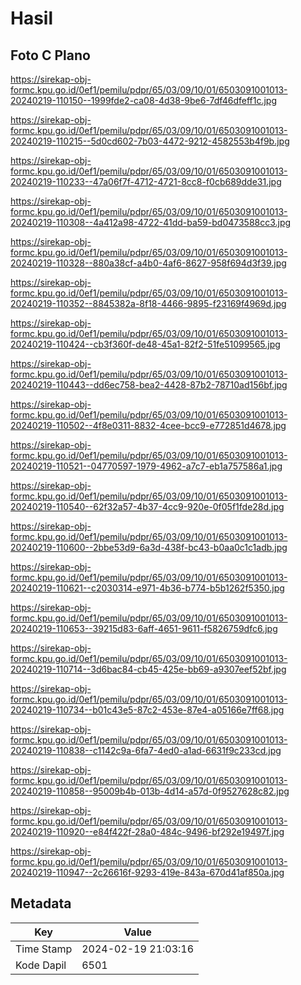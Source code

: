 # Hasil

## Foto C Plano

https://sirekap-obj-formc.kpu.go.id/0ef1/pemilu/pdpr/65/03/09/10/01/6503091001013-20240219-110150--1999fde2-ca08-4d38-9be6-7df46dfeff1c.jpg

https://sirekap-obj-formc.kpu.go.id/0ef1/pemilu/pdpr/65/03/09/10/01/6503091001013-20240219-110215--5d0cd602-7b03-4472-9212-4582553b4f9b.jpg

https://sirekap-obj-formc.kpu.go.id/0ef1/pemilu/pdpr/65/03/09/10/01/6503091001013-20240219-110233--47a06f7f-4712-4721-8cc8-f0cb689dde31.jpg

https://sirekap-obj-formc.kpu.go.id/0ef1/pemilu/pdpr/65/03/09/10/01/6503091001013-20240219-110308--4a412a98-4722-41dd-ba59-bd0473588cc3.jpg

https://sirekap-obj-formc.kpu.go.id/0ef1/pemilu/pdpr/65/03/09/10/01/6503091001013-20240219-110328--880a38cf-a4b0-4af6-8627-958f694d3f39.jpg

https://sirekap-obj-formc.kpu.go.id/0ef1/pemilu/pdpr/65/03/09/10/01/6503091001013-20240219-110352--8845382a-8f18-4466-9895-f23169f4969d.jpg

https://sirekap-obj-formc.kpu.go.id/0ef1/pemilu/pdpr/65/03/09/10/01/6503091001013-20240219-110424--cb3f360f-de48-45a1-82f2-51fe51099565.jpg

https://sirekap-obj-formc.kpu.go.id/0ef1/pemilu/pdpr/65/03/09/10/01/6503091001013-20240219-110443--dd6ec758-bea2-4428-87b2-78710ad156bf.jpg

https://sirekap-obj-formc.kpu.go.id/0ef1/pemilu/pdpr/65/03/09/10/01/6503091001013-20240219-110502--4f8e0311-8832-4cee-bcc9-e772851d4678.jpg

https://sirekap-obj-formc.kpu.go.id/0ef1/pemilu/pdpr/65/03/09/10/01/6503091001013-20240219-110521--04770597-1979-4962-a7c7-eb1a757586a1.jpg

https://sirekap-obj-formc.kpu.go.id/0ef1/pemilu/pdpr/65/03/09/10/01/6503091001013-20240219-110540--62f32a57-4b37-4cc9-920e-0f05f1fde28d.jpg

https://sirekap-obj-formc.kpu.go.id/0ef1/pemilu/pdpr/65/03/09/10/01/6503091001013-20240219-110600--2bbe53d9-6a3d-438f-bc43-b0aa0c1c1adb.jpg

https://sirekap-obj-formc.kpu.go.id/0ef1/pemilu/pdpr/65/03/09/10/01/6503091001013-20240219-110621--c2030314-e971-4b36-b774-b5b1262f5350.jpg

https://sirekap-obj-formc.kpu.go.id/0ef1/pemilu/pdpr/65/03/09/10/01/6503091001013-20240219-110653--39215d83-6aff-4651-9611-f5826759dfc6.jpg

https://sirekap-obj-formc.kpu.go.id/0ef1/pemilu/pdpr/65/03/09/10/01/6503091001013-20240219-110714--3d6bac84-cb45-425e-bb69-a9307eef52bf.jpg

https://sirekap-obj-formc.kpu.go.id/0ef1/pemilu/pdpr/65/03/09/10/01/6503091001013-20240219-110734--b01c43e5-87c2-453e-87e4-a05166e7ff68.jpg

https://sirekap-obj-formc.kpu.go.id/0ef1/pemilu/pdpr/65/03/09/10/01/6503091001013-20240219-110838--c1142c9a-6fa7-4ed0-a1ad-6631f9c233cd.jpg

https://sirekap-obj-formc.kpu.go.id/0ef1/pemilu/pdpr/65/03/09/10/01/6503091001013-20240219-110858--95009b4b-013b-4d14-a57d-0f9527628c82.jpg

https://sirekap-obj-formc.kpu.go.id/0ef1/pemilu/pdpr/65/03/09/10/01/6503091001013-20240219-110920--e84f422f-28a0-484c-9496-bf292e19497f.jpg

https://sirekap-obj-formc.kpu.go.id/0ef1/pemilu/pdpr/65/03/09/10/01/6503091001013-20240219-110947--2c26616f-9293-419e-843a-670d41af850a.jpg


## Metadata

| Key        | Value               |
| ---------- | ------------------- |
| Time Stamp | 2024-02-19 21:03:16 |
| Kode Dapil | 6501                |



